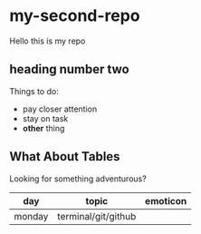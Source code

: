 # my-second-repo
Hello this is my repo
## heading number two
Things to do: 
* pay closer attention
* stay on task
* **other** thing
## What About Tables
Looking for something adventurous? 

day| topic | emoticon
---|---|---
monday | terminal/git/github